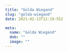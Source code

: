 ```yaml
---
title: "Golda Wiegand"
slug: "golda-wiegand"
date: 2021-02-13T12:19:55Z

meta:
  name: "Golda Wiegand"
  dob: ""
  image: ""
---
```


